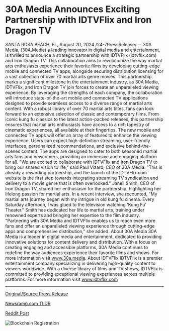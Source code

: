 # 30A Media Announces Exciting Partnership with IDTVFlix and Iron Dragon TV

SANTA ROSA BEACH, FL, August 20, 2024 /24-7PressRelease/ -- 30A Media, (30A.Media) a leading innovator in digital media and entertainment, is thrilled to announce a strategic partnership with IDTVFlix (idtvflix.com) and Iron Dragon TV. This collaboration aims to revolutionize the way martial arts enthusiasts experience their favorite films by developing cutting-edge mobile and connected TV apps, alongside securing distribution licensing for a vast collection of over 70 martial arts genre movies.  This partnership marks a significant milestone in the entertainment industry, as 30A Media, IDTVFlix, and Iron Dragon TV join forces to create an unparalleled viewing experience. By leveraging the strengths of each company, the collaboration will introduce state-of-the-art mobile and connected TV applications designed to provide seamless access to a diverse range of martial arts content.  With a robust library of over 70 martial arts titles, fans can look forward to an extensive selection of classic and contemporary films. From iconic kung fu classics to the latest action-packed releases, this partnership ensures that martial arts enthusiasts have access to a rich tapestry of cinematic experiences, all available at their fingertips.   The new mobile and connected TV apps will offer an array of features to enhance the viewing experience. Users can expect high-definition streaming, user-friendly interfaces, personalized recommendations, and exclusive behind-the-scenes content. The apps are designed to cater to both seasoned martial arts fans and newcomers, providing an immersive and engaging platform for all.  "We are excited to collaborate with IDTVFlix and Iron Dragon TV to bring our shared vision to life," said Paul Vizard, CEO of 30A Media. "This is already a rewarding partnership, and the launch of the IDTVFlix.com website is the first step towards integrating streaming TV syndication and delivery to a movie genre that is often overlooked."  Janell Smith, CEO of Iron Dragon TV, shared her enthusiasm for the partnership, highlighting her lifelong passion for martial arts. In a recent interview, she recounted, "My martial arts journey began with my intrigue in old kung fu cinema. Every Saturday afternoon, I was glued to the television watching 'Kung Fu' Theater." Smith has dedicated her life to martial arts, training under renowned experts and bringing her expertise to the film industry. "Partnering with 30A Media and IDTVFlix enables us to reach even more fans and offer an unparalleled viewing experience through cutting-edge apps and comprehensive distribution," she added.  About 30A Media 30A Media is a leader in digital media and entertainment, dedicated to providing innovative solutions for content delivery and distribution. With a focus on creating engaging and accessible platforms, 30A Media continues to redefine the way audiences experience their favorite films and shows. For more information visit www.30a.media.  About IDTVFlix IDTVFlix is a premier entertainment company specializing in delivering high-quality content to viewers worldwide. With a diverse library of films and TV shows, IDTVFlix is committed to providing exceptional viewing experiences across multiple platforms. For more information visit www.idtvflix.com 

---

[Original/Source Press Release](https://www.24-7pressrelease.com/press-release/513586/30a-media-announces-exciting-partnership-with-idtvflix-and-iron-dragon-tv)
                    

[Newsramp.com TLDR](None) 



[Reddit Post](https://www.reddit.com/r/Business_NewsRamp/comments/1ewpdu4/30a_media_idtvflix_and_iron_dragon_tv/) 



![Blockchain Registration](https://cdn.newsramp.app/24-7PressRelease/qrcode/248/20/quay6IMO.webp)